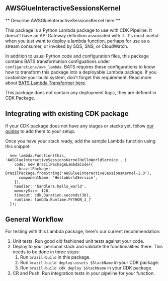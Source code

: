 ## AWSGlueInteractiveSessionsKernel

** Describe AWSGlueInteractiveSessionsKernel here **

This package is a Python Lambda package to use with CDK Pipeline. It doesn't have an API Gateway
definition associated with it. It's most useful when you just want to deploy a lambda function,
perhaps for use as a stream consumer, or invoked by SQS, SNS, or CloudWatch.

In addition to usual Python code and configuration files, this package contains BATS transformation
configuations under `configurations/aws_lambda`. BATS requires these configurations to know how to
transform this package into a deployable Lambda package. If you customize your build system, don't
forget this requirement. Read more about [BATS Lambda Transformer here](https://builderhub.corp.amazon.com/docs/bats/user-guide/transformers-lambda.html).

This package does not contain any deployment logic, they are defined in CDK Package.

## Integrating with existing CDK package

If your CDK package does not have any stages or stacks yet, follow [our guides](https://builderhub.corp.amazon.com/docs/native-aws/developer-guide/cdk-pipeline.html#application-stacks)
to add them to your setup.

Once you have your stack ready, add the sample Lambda function using this snippet:

```
  new lambda.Function(this, 'AWSGlueInteractiveSessionsKernelHelloWorldService', {
    code: new BrazilPackageLambdaCode({
      brazilPackage: BrazilPackage.fromString('AWSGlueInteractiveSessionsKernel-1.0'),
      componentName: 'HelloWorldService',
    }),
    handler: 'handlers.hello_world',
    memorySize: 128,
    timeout: cdk.Duration.seconds(30),
    runtime: lambda.Runtime.PYTHON_3_7
  });
```

## General Workflow

For testing with this Lambda package, here's our current recommendation:

1. Unit tests. Run good old fashioned unit tests against your code.
1. Deploy to your personal stack and validate the functionalities there. This needs to be done in three steps:
   1. Run `brazil-build` in this package.
   1. Run `brazil-build deploy:assets $StackName` in your CDK package.
   1. Run `brazil-build cdk deploy $StackName` in your CDK package.
1. CR and Push. Run integration tests in your pipeline for your function.

